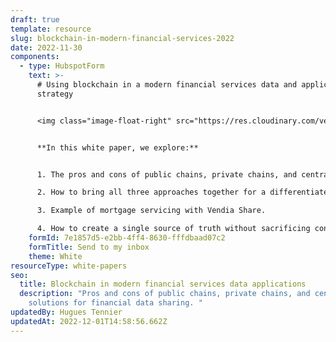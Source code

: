 ```yaml
---
draft: true
template: resource
slug: blockchain-in-modern-financial-services-2022
date: 2022-11-30
components:
  - type: HubspotForm
    text: >-
      # Using blockchain in a modern financial services data and application
      strategy


      <img class="image-float-right" src="https://res.cloudinary.com/vendia/image/upload/c_scale,w_500/f_auto,q_90/v1669869725/housing_hp9nao.webp" alt="" />


      **In this white paper, we explore:**


      1. The pros and cons of public chains, private chains, and centralized solutions for financial data sharing

      2. How to bring all three approaches together for a differentiated solution.

      3. Example of mortgage servicing with Vendia Share.

      4. How to create a single source of truth without sacrificing control.
    formId: 7e1857d5-e2bb-4ff4-8630-fffdbaad07c2
    formTitle: Send to my inbox
    theme: White
resourceType: white-papers
seo:
  title: Blockchain in modern financial services data applications
  description: "Pros and cons of public chains, private chains, and centralized
    solutions for financial data sharing. "
updatedBy: Hugues Tennier
updatedAt: 2022-12-01T14:58:56.662Z
---
```

